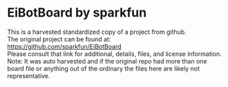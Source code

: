 
# EiBotBoard by sparkfun  
This is a harvested standardized copy of a project from github.  
The original project can be found at:  
https://github.com/sparkfun/EiBotBoard  
Please consult that link for additional, details, files, and license information.  
Note: It was auto harvested and if the original repo had more than one board file or anything out of the ordinary the files here are likely not representative.  
    